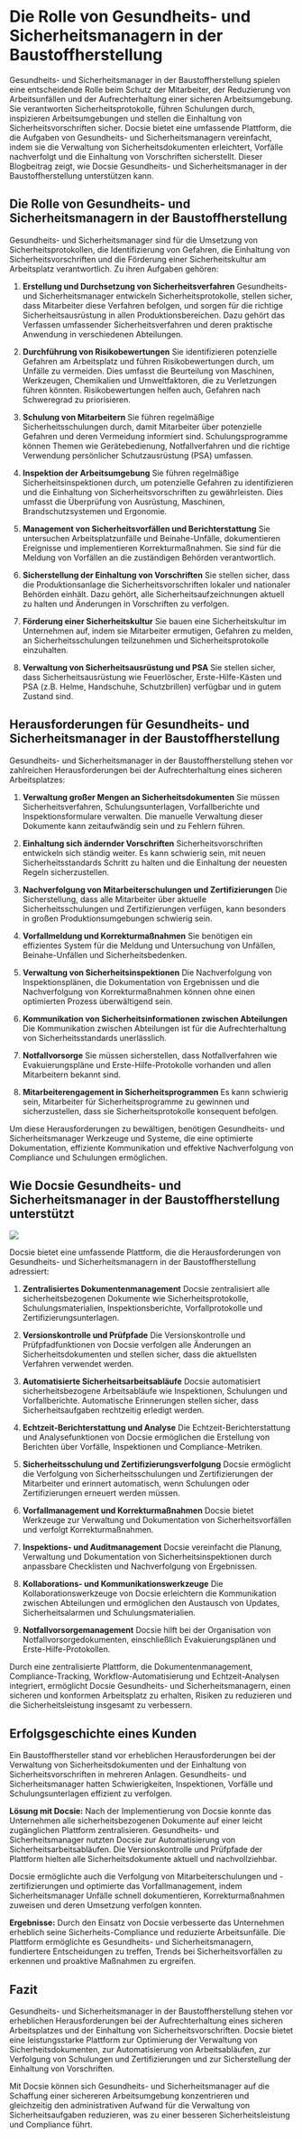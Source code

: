 # Die Rolle von Gesundheits- und Sicherheitsmanagern in der Baustoffherstellung

Gesundheits- und Sicherheitsmanager in der Baustoffherstellung spielen eine entscheidende Rolle beim Schutz der Mitarbeiter, der Reduzierung von Arbeitsunfällen und der Aufrechterhaltung einer sicheren Arbeitsumgebung. Sie verantworten Sicherheitsprotokolle, führen Schulungen durch, inspizieren Arbeitsumgebungen und stellen die Einhaltung von Sicherheitsvorschriften sicher. Docsie bietet eine umfassende Plattform, die die Aufgaben von Gesundheits- und Sicherheitsmanagern vereinfacht, indem sie die Verwaltung von Sicherheitsdokumenten erleichtert, Vorfälle nachverfolgt und die Einhaltung von Vorschriften sicherstellt. Dieser Blogbeitrag zeigt, wie Docsie Gesundheits- und Sicherheitsmanager in der Baustoffherstellung unterstützen kann.

## Die Rolle von Gesundheits- und Sicherheitsmanagern in der Baustoffherstellung

Gesundheits- und Sicherheitsmanager sind für die Umsetzung von Sicherheitsprotokollen, die Identifizierung von Gefahren, die Einhaltung von Sicherheitsvorschriften und die Förderung einer Sicherheitskultur am Arbeitsplatz verantwortlich. Zu ihren Aufgaben gehören:

1. **Erstellung und Durchsetzung von Sicherheitsverfahren**
Gesundheits- und Sicherheitsmanager entwickeln Sicherheitsprotokolle, stellen sicher, dass Mitarbeiter diese Verfahren befolgen, und sorgen für die richtige Sicherheitsausrüstung in allen Produktionsbereichen. Dazu gehört das Verfassen umfassender Sicherheitsverfahren und deren praktische Anwendung in verschiedenen Abteilungen.

2. **Durchführung von Risikobewertungen**
Sie identifizieren potenzielle Gefahren am Arbeitsplatz und führen Risikobewertungen durch, um Unfälle zu vermeiden. Dies umfasst die Beurteilung von Maschinen, Werkzeugen, Chemikalien und Umweltfaktoren, die zu Verletzungen führen könnten. Risikobewertungen helfen auch, Gefahren nach Schweregrad zu priorisieren.

3. **Schulung von Mitarbeitern**
Sie führen regelmäßige Sicherheitsschulungen durch, damit Mitarbeiter über potenzielle Gefahren und deren Vermeidung informiert sind. Schulungsprogramme können Themen wie Gerätebedienung, Notfallverfahren und die richtige Verwendung persönlicher Schutzausrüstung (PSA) umfassen.

4. **Inspektion der Arbeitsumgebung**
Sie führen regelmäßige Sicherheitsinspektionen durch, um potenzielle Gefahren zu identifizieren und die Einhaltung von Sicherheitsvorschriften zu gewährleisten. Dies umfasst die Überprüfung von Ausrüstung, Maschinen, Brandschutzsystemen und Ergonomie.

5. **Management von Sicherheitsvorfällen und Berichterstattung**
Sie untersuchen Arbeitsplatzunfälle und Beinahe-Unfälle, dokumentieren Ereignisse und implementieren Korrekturmaßnahmen. Sie sind für die Meldung von Vorfällen an die zuständigen Behörden verantwortlich.

6. **Sicherstellung der Einhaltung von Vorschriften**
Sie stellen sicher, dass die Produktionsanlage die Sicherheitsvorschriften lokaler und nationaler Behörden einhält. Dazu gehört, alle Sicherheitsaufzeichnungen aktuell zu halten und Änderungen in Vorschriften zu verfolgen.

7. **Förderung einer Sicherheitskultur**
Sie bauen eine Sicherheitskultur im Unternehmen auf, indem sie Mitarbeiter ermutigen, Gefahren zu melden, an Sicherheitsschulungen teilzunehmen und Sicherheitsprotokolle einzuhalten.

8. **Verwaltung von Sicherheitsausrüstung und PSA**
Sie stellen sicher, dass Sicherheitsausrüstung wie Feuerlöscher, Erste-Hilfe-Kästen und PSA (z.B. Helme, Handschuhe, Schutzbrillen) verfügbar und in gutem Zustand sind.

## Herausforderungen für Gesundheits- und Sicherheitsmanager in der Baustoffherstellung

Gesundheits- und Sicherheitsmanager in der Baustoffherstellung stehen vor zahlreichen Herausforderungen bei der Aufrechterhaltung eines sicheren Arbeitsplatzes:

1. **Verwaltung großer Mengen an Sicherheitsdokumenten**
Sie müssen Sicherheitsverfahren, Schulungsunterlagen, Vorfallberichte und Inspektionsformulare verwalten. Die manuelle Verwaltung dieser Dokumente kann zeitaufwändig sein und zu Fehlern führen.

2. **Einhaltung sich ändernder Vorschriften**
Sicherheitsvorschriften entwickeln sich ständig weiter. Es kann schwierig sein, mit neuen Sicherheitsstandards Schritt zu halten und die Einhaltung der neuesten Regeln sicherzustellen.

3. **Nachverfolgung von Mitarbeiterschulungen und Zertifizierungen**
Die Sicherstellung, dass alle Mitarbeiter über aktuelle Sicherheitsschulungen und Zertifizierungen verfügen, kann besonders in großen Produktionsumgebungen schwierig sein.

4. **Vorfallmeldung und Korrekturmaßnahmen**
Sie benötigen ein effizientes System für die Meldung und Untersuchung von Unfällen, Beinahe-Unfällen und Sicherheitsbedenken.

5. **Verwaltung von Sicherheitsinspektionen**
Die Nachverfolgung von Inspektionsplänen, die Dokumentation von Ergebnissen und die Nachverfolgung von Korrekturmaßnahmen können ohne einen optimierten Prozess überwältigend sein.

6. **Kommunikation von Sicherheitsinformationen zwischen Abteilungen**
Die Kommunikation zwischen Abteilungen ist für die Aufrechterhaltung von Sicherheitsstandards unerlässlich.

7. **Notfallvorsorge**
Sie müssen sicherstellen, dass Notfallverfahren wie Evakuierungspläne und Erste-Hilfe-Protokolle vorhanden und allen Mitarbeitern bekannt sind.

8. **Mitarbeiterengagement in Sicherheitsprogrammen**
Es kann schwierig sein, Mitarbeiter für Sicherheitsprogramme zu gewinnen und sicherzustellen, dass sie Sicherheitsprotokolle konsequent befolgen.

Um diese Herausforderungen zu bewältigen, benötigen Gesundheits- und Sicherheitsmanager Werkzeuge und Systeme, die eine optimierte Dokumentation, effiziente Kommunikation und effektive Nachverfolgung von Compliance und Schulungen ermöglichen.

## Wie Docsie Gesundheits- und Sicherheitsmanager in der Baustoffherstellung unterstützt

![](https://cdn.docsie.io/workspace_PxAvC1Uenuc7ad6H3/doc_wn84Jkoc6hIMTO2eE/file_SsamTEr2QLHORRtkD/image_79301b6d-9557-5ee1-fbfa-2ab0e74e27fd.jpg)

Docsie bietet eine umfassende Plattform, die die Herausforderungen von Gesundheits- und Sicherheitsmanagern in der Baustoffherstellung adressiert:

1. **Zentralisiertes Dokumentenmanagement**
Docsie zentralisiert alle sicherheitsbezogenen Dokumente wie Sicherheitsprotokolle, Schulungsmaterialien, Inspektionsberichte, Vorfallprotokolle und Zertifizierungsunterlagen.

2. **Versionskontrolle und Prüfpfade**
Die Versionskontrolle und Prüfpfadfunktionen von Docsie verfolgen alle Änderungen an Sicherheitsdokumenten und stellen sicher, dass die aktuellsten Verfahren verwendet werden.

3. **Automatisierte Sicherheitsarbeitsabläufe**
Docsie automatisiert sicherheitsbezogene Arbeitsabläufe wie Inspektionen, Schulungen und Vorfallberichte. Automatische Erinnerungen stellen sicher, dass Sicherheitsaufgaben rechtzeitig erledigt werden.

4. **Echtzeit-Berichterstattung und Analyse**
Die Echtzeit-Berichterstattung und Analysefunktionen von Docsie ermöglichen die Erstellung von Berichten über Vorfälle, Inspektionen und Compliance-Metriken.

5. **Sicherheitsschulung und Zertifizierungsverfolgung**
Docsie ermöglicht die Verfolgung von Sicherheitsschulungen und Zertifizierungen der Mitarbeiter und erinnert automatisch, wenn Schulungen oder Zertifizierungen erneuert werden müssen.

6. **Vorfallmanagement und Korrekturmaßnahmen**
Docsie bietet Werkzeuge zur Verwaltung und Dokumentation von Sicherheitsvorfällen und verfolgt Korrekturmaßnahmen.

7. **Inspektions- und Auditmanagement**
Docsie vereinfacht die Planung, Verwaltung und Dokumentation von Sicherheitsinspektionen durch anpassbare Checklisten und Nachverfolgung von Ergebnissen.

8. **Kollaborations- und Kommunikationswerkzeuge**
Die Kollaborationswerkzeuge von Docsie erleichtern die Kommunikation zwischen Abteilungen und ermöglichen den Austausch von Updates, Sicherheitsalarmen und Schulungsmaterialien.

9. **Notfallvorsorgemanagement**
Docsie hilft bei der Organisation von Notfallvorsorgedokumenten, einschließlich Evakuierungsplänen und Erste-Hilfe-Protokollen.

Durch eine zentralisierte Plattform, die Dokumentenmanagement, Compliance-Tracking, Workflow-Automatisierung und Echtzeit-Analysen integriert, ermöglicht Docsie Gesundheits- und Sicherheitsmanagern, einen sicheren und konformen Arbeitsplatz zu erhalten, Risiken zu reduzieren und die Sicherheitsleistung insgesamt zu verbessern.

## Erfolgsgeschichte eines Kunden

Ein Baustoffhersteller stand vor erheblichen Herausforderungen bei der Verwaltung von Sicherheitsdokumenten und der Einhaltung von Sicherheitsvorschriften in mehreren Anlagen. Gesundheits- und Sicherheitsmanager hatten Schwierigkeiten, Inspektionen, Vorfälle und Schulungsunterlagen effizient zu verfolgen.

**Lösung mit Docsie:**
Nach der Implementierung von Docsie konnte das Unternehmen alle sicherheitsbezogenen Dokumente auf einer leicht zugänglichen Plattform zentralisieren. Gesundheits- und Sicherheitsmanager nutzten Docsie zur Automatisierung von Sicherheitsarbeitsabläufen. Die Versionskontrolle und Prüfpfade der Plattform hielten alle Sicherheitsdokumente aktuell und nachvollziehbar.

Docsie ermöglichte auch die Verfolgung von Mitarbeiterschulungen und -zertifizierungen und optimierte das Vorfallmanagement, indem Sicherheitsmanager Unfälle schnell dokumentieren, Korrekturmaßnahmen zuweisen und deren Umsetzung verfolgen konnten.

**Ergebnisse:**
Durch den Einsatz von Docsie verbesserte das Unternehmen erheblich seine Sicherheits-Compliance und reduzierte Arbeitsunfälle. Die Plattform ermöglichte es Gesundheits- und Sicherheitsmanagern, fundiertere Entscheidungen zu treffen, Trends bei Sicherheitsvorfällen zu erkennen und proaktive Maßnahmen zu ergreifen.

## Fazit

Gesundheits- und Sicherheitsmanager in der Baustoffherstellung stehen vor erheblichen Herausforderungen bei der Aufrechterhaltung eines sicheren Arbeitsplatzes und der Einhaltung von Sicherheitsvorschriften. Docsie bietet eine leistungsstarke Plattform zur Optimierung der Verwaltung von Sicherheitsdokumenten, zur Automatisierung von Arbeitsabläufen, zur Verfolgung von Schulungen und Zertifizierungen und zur Sicherstellung der Einhaltung von Vorschriften.

Mit Docsie können sich Gesundheits- und Sicherheitsmanager auf die Schaffung einer sichereren Arbeitsumgebung konzentrieren und gleichzeitig den administrativen Aufwand für die Verwaltung von Sicherheitsaufgaben reduzieren, was zu einer besseren Sicherheitsleistung und Compliance führt.